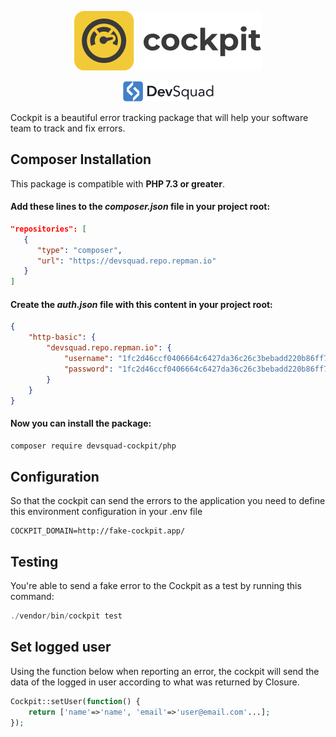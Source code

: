 <p align="center">
    <img src="https://github.com/devsquad-cockpit/php/blob/develop/cockpit-logo.png?raw=true" alt="Cockpit" title="Cockpit" width="300"/>
</p>

<p align="center" style="margin-top: 6px; margin-bottom: 10px;">
    <a href="https://devsquad.com">
        <img src="https://github.com/devsquad-cockpit/php/blob/develop/devsquad-logo.png?raw=true" alt="DevSquad" title="DevSquad" width="150"/>
    </a>
</p>

Cockpit is a beautiful error tracking package that will help your software team to track and fix errors.

## Composer Installation

This package is compatible with **PHP 7.3 or greater**.

#### Add these lines to the _composer.json_ file in your project root:

```json
"repositories": [
   {
      "type": "composer",
      "url": "https://devsquad.repo.repman.io"
   }
]
```

#### Create the _auth.json_ file with this content in your project root:

```json
{
    "http-basic": {
        "devsquad.repo.repman.io": {
            "username": "1fc2d46ccf0406664c6427da36c26c3bebadd220b86ff7aed078def2ca03ebd6",
            "password": "1fc2d46ccf0406664c6427da36c26c3bebadd220b86ff7aed078def2ca03ebd6"
        }
    }
}
```

#### Now you can install the package:

```bash
composer require devsquad-cockpit/php
```

## Configuration
So that the cockpit can send the errors to the application you need to define this environment configuration in your .env file

```env
COCKPIT_DOMAIN=http://fake-cockpit.app/
```


## Testing

You're able to send a fake error to the Cockpit as a test by running this command:

```php
./vendor/bin/cockpit test
```

## Set logged user

Using the function below when reporting an error, the cockpit will send the data of the logged in user according to what was returned by Closure.

```php
Cockpit::setUser(function() {
    return ['name'=>'name', 'email'=>'user@email.com'...];
});
```